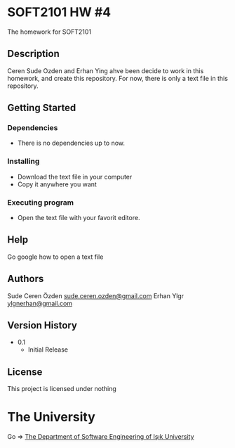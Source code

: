 # SOFT2101 HW #4

The homework for SOFT2101

## Description

Ceren Sude Ozden and Erhan Ying ahve been decide to work in this homework, and create this repository.
For now, there is only a text file in this repository.

## Getting Started

### Dependencies

* There is no dependencies up to now.

### Installing

* Download the text file in your computer
* Copy it anywhere you want

### Executing program

* Open the text file with your favorit editore.

## Help

Go google how to open a text file

## Authors

Sude Ceren Özden sude.ceren.ozden@gmail.com
Erhan Ylgr ylgnerhan@gmail.com

## Version History

* 0.1
    * Initial Release

## License

This project is licensed under nothing

# The University
Go => [The Department of Software Engineering of Işık University](https://www.isikun.edu.tr/akademik/muhendislik-fakultesi/bolumler-ve-programlar/bilgisayar-muhendisligi/programlar/lisans-programi/yazilim-muhendisligi)


